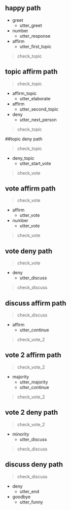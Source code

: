 ## happy path
* greet
  - utter_greet
* number
  - utter_response 
* affirm
  - utter_first_topic
> check_topic

## topic affirm path
> check_topic
* affirm_topic
  - utter_elaborate
* affirm
  - utter_second_topic
* deny
  - utter_next_person
> check_topic

##topic deny path
> check_topic 
* deny_topic
   - utter_start_vote
> check_vote

## vote affirm path
> check_vote
* affirm
   - utter_vote
* number
   - utter_vote
> check_vote

## vote deny path
> check_vote
* deny
  - utter_discuss
> check_discuss

## discuss affirm path
> check_discuss
* affirm
  - utter_continue
> check_vote_2

## vote 2 affirm path
> check_vote_2
* majority
  - utter_majority
  - utter_continue 
> check_vote_2
 
## vote 2 deny path
> check_vote_2
* minority
  - utter_discuss
> check_discuss
  
## discuss deny path
> check_discuss
* deny
  - utter_end
* goodbye
  - utter_funny





